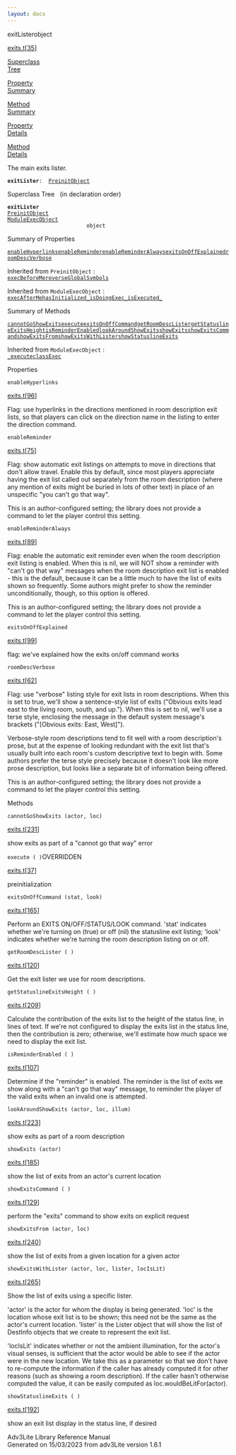 ```yaml
---
layout: docs
---
```

<span class="title">exitLister</span><span class="type">object</span>

[exits.t](../file/exits.t.html)\[[35](../source/exits.t.html#35)\]

[Superclass  
Tree](#_SuperClassTree_)

[Property  
Summary](#_PropSummary_)

[Method  
Summary](#_MethodSummary_)

[Property  
Details](#_Properties_)

[Method  
Details](#_Methods_)

<div class="fdesc">

The main exits lister.

**`exitLister`**` :   `[`PreinitObject`](../object/PreinitObject.html)

</div>

<span id="_SuperClassTree_"></span>

<div class="mjhd">

<span class="hdln">Superclass Tree</span>   (in declaration order)

</div>

**`exitLister`**  
[`PreinitObject`](../object/PreinitObject.html)  
[`ModuleExecObject`](../object/ModuleExecObject.html)  
`                         object`  
<span id="_PropSummary_"></span>

<div class="mjhd">

<span class="hdln">Summary of Properties</span>  

</div>

[`enableHyperlinks`](#enableHyperlinks)[`enableReminder`](#enableReminder)[`enableReminderAlways`](#enableReminderAlways)[`exitsOnOffExplained`](#exitsOnOffExplained)[`roomDescVerbose`](#roomDescVerbose)

Inherited from `PreinitObject` :  
[`execBeforeMe`](../object/PreinitObject.html#execBeforeMe)[`reverseGlobalSymbols`](../object/PreinitObject.html#reverseGlobalSymbols)

Inherited from `ModuleExecObject` :  
[`execAfterMe`](../object/ModuleExecObject.html#execAfterMe)[`hasInitialized_`](../object/ModuleExecObject.html#hasInitialized_)[`isDoingExec_`](../object/ModuleExecObject.html#isDoingExec_)[`isExecuted_`](../object/ModuleExecObject.html#isExecuted_)

<span id="_MethodSummary_"></span>

<div class="mjhd">

<span class="hdln">Summary of Methods</span>  

</div>

[`cannotGoShowExits`](#cannotGoShowExits)[`execute`](#execute)[`exitsOnOffCommand`](#exitsOnOffCommand)[`getRoomDescLister`](#getRoomDescLister)[`getStatuslineExitsHeight`](#getStatuslineExitsHeight)[`isReminderEnabled`](#isReminderEnabled)[`lookAroundShowExits`](#lookAroundShowExits)[`showExits`](#showExits)[`showExitsCommand`](#showExitsCommand)[`showExitsFrom`](#showExitsFrom)[`showExitsWithLister`](#showExitsWithLister)[`showStatuslineExits`](#showStatuslineExits)



Inherited from `ModuleExecObject` :  
[`_execute`](../object/ModuleExecObject.html#_execute)[`classExec`](../object/ModuleExecObject.html#classExec)

<span id="_Properties_"></span>

<div class="mjhd">

<span class="hdln">Properties</span>  

</div>

<span id="enableHyperlinks"></span>

`enableHyperlinks`

[exits.t](../file/exits.t.html)\[[96](../source/exits.t.html#96)\]

<div class="desc">

Flag: use hyperlinks in the directions mentioned in room description
exit lists, so that players can click on the direction name in the
listing to enter the direction command.

</div>

<span id="enableReminder"></span>

`enableReminder`

[exits.t](../file/exits.t.html)\[[75](../source/exits.t.html#75)\]

<div class="desc">

Flag: show automatic exit listings on attempts to move in directions
that don't allow travel. Enable this by default, since most players
appreciate having the exit list called out separately from the room
description (where any mention of exits might be buried in lots of other
text) in place of an unspecific "you can't go that way".

This is an author-configured setting; the library does not provide a
command to let the player control this setting.

</div>

<span id="enableReminderAlways"></span>

`enableReminderAlways`

[exits.t](../file/exits.t.html)\[[89](../source/exits.t.html#89)\]

<div class="desc">

Flag: enable the automatic exit reminder even when the room description
exit listing is enabled. When this is nil, we will NOT show a reminder
with "can't go that way" messages when the room description exit list is
enabled - this is the default, because it can be a little much to have
the list of exits shown so frequently. Some authors might prefer to show
the reminder unconditionally, though, so this option is offered.

This is an author-configured setting; the library does not provide a
command to let the player control this setting.

</div>

<span id="exitsOnOffExplained"></span>

`exitsOnOffExplained`

[exits.t](../file/exits.t.html)\[[99](../source/exits.t.html#99)\]

<div class="desc">

flag: we've explained how the exits on/off command works

</div>

<span id="roomDescVerbose"></span>

`roomDescVerbose`

[exits.t](../file/exits.t.html)\[[62](../source/exits.t.html#62)\]

<div class="desc">

Flag: use "verbose" listing style for exit lists in room descriptions.
When this is set to true, we'll show a sentence-style list of exits
("Obvious exits lead east to the living room, south, and up."). When
this is set to nil, we'll use a terse style, enclosing the message in
the default system message's brackets ("\[Obvious exits: East, West\]").

Verbose-style room descriptions tend to fit well with a room
description's prose, but at the expense of looking redundant with the
exit list that's usually built into each room's custom descriptive text
to begin with. Some authors prefer the terse style precisely because it
doesn't look like more prose description, but looks like a separate bit
of information being offered.

This is an author-configured setting; the library does not provide a
command to let the player control this setting.

</div>

<span id="_Methods_"></span>

<div class="mjhd">

<span class="hdln">Methods</span>  

</div>

<span id="cannotGoShowExits"></span>

`cannotGoShowExits (actor, loc)`

[exits.t](../file/exits.t.html)\[[231](../source/exits.t.html#231)\]

<div class="desc">

show exits as part of a "cannot go that way" error

</div>

<span id="execute"></span>

`execute ( )`<span class="rem">OVERRIDDEN</span>

[exits.t](../file/exits.t.html)\[[37](../source/exits.t.html#37)\]

<div class="desc">

preinitialization

</div>

<span id="exitsOnOffCommand"></span>

`exitsOnOffCommand (stat, look)`

[exits.t](../file/exits.t.html)\[[165](../source/exits.t.html#165)\]

<div class="desc">

Perform an EXITS ON/OFF/STATUS/LOOK command. 'stat' indicates whether
we're turning on (true) or off (nil) the statusline exit listing; 'look'
indicates whether we're turning the room description listing on or off.

</div>

<span id="getRoomDescLister"></span>

`getRoomDescLister ( )`

[exits.t](../file/exits.t.html)\[[120](../source/exits.t.html#120)\]

<div class="desc">

Get the exit lister we use for room descriptions.

</div>

<span id="getStatuslineExitsHeight"></span>

`getStatuslineExitsHeight ( )`

[exits.t](../file/exits.t.html)\[[209](../source/exits.t.html#209)\]

<div class="desc">

Calculate the contribution of the exits list to the height of the status
line, in lines of text. If we're not configured to display the exits
list in the status line, then the contribution is zero; otherwise, we'll
estimate how much space we need to display the exit list.

</div>

<span id="isReminderEnabled"></span>

`isReminderEnabled ( )`

[exits.t](../file/exits.t.html)\[[107](../source/exits.t.html#107)\]

<div class="desc">

Determine if the "reminder" is enabled. The reminder is the list of
exits we show along with a "can't go that way" message, to reminder the
player of the valid exits when an invalid one is attempted.

</div>

<span id="lookAroundShowExits"></span>

`lookAroundShowExits (actor, loc, illum)`

[exits.t](../file/exits.t.html)\[[223](../source/exits.t.html#223)\]

<div class="desc">

show exits as part of a room description

</div>

<span id="showExits"></span>

`showExits (actor)`

[exits.t](../file/exits.t.html)\[[185](../source/exits.t.html#185)\]

<div class="desc">

show the list of exits from an actor's current location

</div>

<span id="showExitsCommand"></span>

`showExitsCommand ( )`

[exits.t](../file/exits.t.html)\[[129](../source/exits.t.html#129)\]

<div class="desc">

perform the "exits" command to show exits on explicit request

</div>

<span id="showExitsFrom"></span>

`showExitsFrom (actor, loc)`

[exits.t](../file/exits.t.html)\[[240](../source/exits.t.html#240)\]

<div class="desc">

show the list of exits from a given location for a given actor

</div>

<span id="showExitsWithLister"></span>

`showExitsWithLister (actor, loc, lister, locIsLit)`

[exits.t](../file/exits.t.html)\[[265](../source/exits.t.html#265)\]

<div class="desc">

Show the list of exits using a specific lister.

'actor' is the actor for whom the display is being generated. 'loc' is
the location whose exit list is to be shown; this need not be the same
as the actor's current location. 'lister' is the Lister object that will
show the list of DestInfo objects that we create to represent the exit
list.

'locIsLit' indicates whether or not the ambient illumination, for the
actor's visual senses, is sufficient that the actor would be able to see
if the actor were in the new location. We take this as a parameter so
that we don't have to re-compute the information if the caller has
already computed it for other reasons (such as showing a room
description). If the caller hasn't otherwise computed the value, it can
be easily computed as loc.wouldBeLitFor(actor).

</div>

<span id="showStatuslineExits"></span>

`showStatuslineExits ( )`

[exits.t](../file/exits.t.html)\[[192](../source/exits.t.html#192)\]

<div class="desc">

show an exit list display in the status line, if desired

</div>

<div class="ftr">

Adv3Lite Library Reference Manual  
Generated on 15/03/2023 from adv3Lite version 1.6.1

</div>
